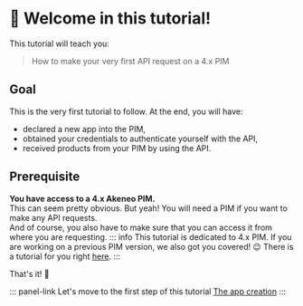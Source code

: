 # 👋 Welcome in this tutorial!

This tutorial will teach you:
> How to make your very first API request on a 4.x PIM

## Goal
This is the very first tutorial to follow. At the end, you will have:
- declared a new app into the PIM,
- obtained your credentials to authenticate yourself with the API,
- received products from your PIM by using the API.

## Prerequisite

<i class="fa fa-check-square"></i> **You have access to a 4.x Akeneo PIM.**  
This can seem pretty obvious. But yeah! You will need a PIM if you want to make any API requests.  
And of course, you also have to make sure that you can access it from where you are requesting.
::: info
This tutorial is dedicated to 4.x PIM. If you are working on a previous PIM version, we also got you covered! :wink: There is a tutorial for you right [here](/getting-started/my-first-tutorial-old/welcome.html).
::: 

That's it! :tada:

::: panel-link Let's move to the first step of this tutorial [The app creation](/getting-started/my-first-tutorial-4x/step-1.html)
:::

